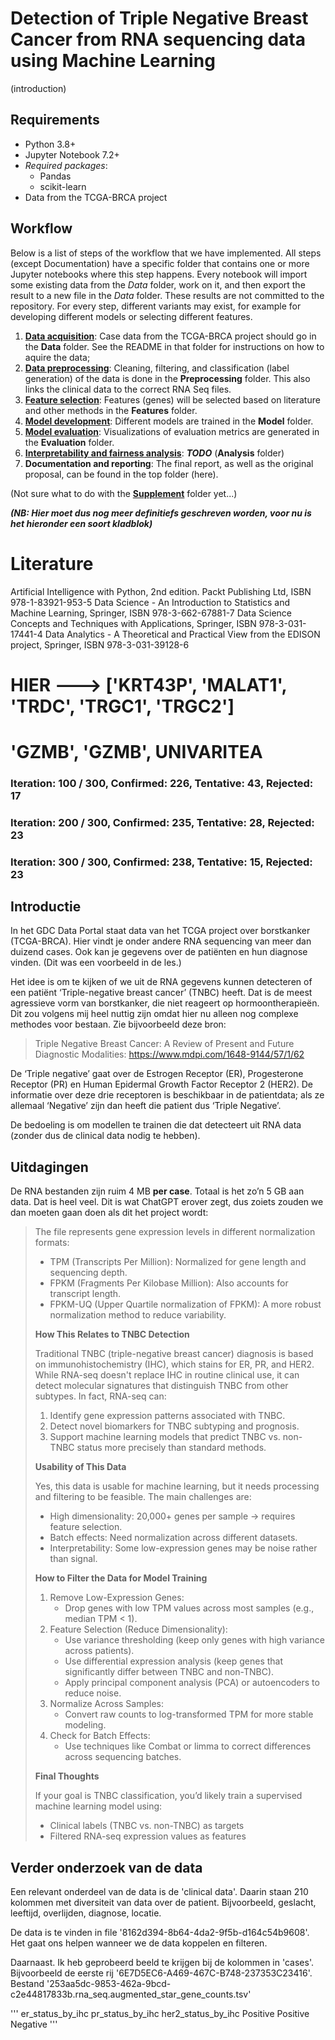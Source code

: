 # Detection of Triple Negative Breast Cancer from RNA sequencing data using Machine Learning

(introduction)

## Requirements

- Python 3.8+
- Jupyter Notebook 7.2+
- _Required packages_:
  - Pandas
  - scikit-learn
- Data from the TCGA-BRCA project

## Workflow

Below is a list of steps of the workflow that we have implemented. All steps (except Documentation) have a specific folder that contains one or more Jupyter notebooks where this step happens. Every notebook will import some existing data from the *Data* folder, work on it, and then export the result to a new file in the *Data* folder. These results are not committed to the repository. For every step, different variants may exist, for example for developing different models or selecting different features.

1. **[Data acquisition](./Data)**: Case data from the TCGA-BRCA project should go in the **Data** folder. See the README in that folder for instructions on how to aquire the data;
2. **[Data preprocessing](./Preprocessing)**: Cleaning, filtering, and classification (label generation) of the data is done in the **Preprocessing** folder. This also links the clinical data to the correct RNA Seq files.
3. **[Feature selection](./Features)**: Features (genes) will be selected based on literature and other methods in the **Features** folder.
4. **[Model development](./Model)**: Different models are trained in the **Model** folder.
5. **[Model evaluation](./Evaluation)**: Visualizations of evaluation metrics are generated in the **Evaluation** folder.
6. **[Interpretability and fairness analysis](./Analysis)**: ***TODO*** (**Analysis** folder)
7. **Documentation and reporting**: The final report, as well as the original proposal, can be found in the top folder (here).

(Not sure what to do with the **[Supplement](./Supplement)** folder yet...)

***(NB: Hier moet dus nog meer definitiefs geschreven worden, voor nu is het hieronder een soort kladblok)***



# Literature
Artificial Intelligence with Python, 2nd edition. Packt Publishing Ltd, ISBN 978-1-83921-953-5
Data Science - An Introduction to Statistics and Machine Learning, Springer, ISBN 978-3-662-67881-7
Data Science Concepts and Techniques with Applications, Springer, ISBN 978-3-031-17441-4
Data Analytics - A Theoretical and Practical View from the EDISON project, Springer, ISBN 978-3-031-39128-6

 # HIER --->  ['KRT43P', 'MALAT1', 'TRDC', 'TRGC1', 'TRGC2']

 # 'GZMB', 'GZMB', UNIVARITEA

### Iteration: 	100 / 300, Confirmed: 	226, Tentative: 	43, Rejected: 	17
### Iteration: 	200 / 300, Confirmed: 	235, Tentative: 	28, Rejected: 	23
### Iteration: 	300 / 300, Confirmed: 	238, Tentative: 	15, Rejected: 	23


## Introductie

In het GDC Data Portal staat data van het TCGA project over borstkanker (TCGA-BRCA). Hier vindt je onder andere RNA sequencing van meer dan duizend cases. Ook kan je gegevens over de patiënten en hun diagnose vinden. (Dit was een voorbeeld in de les.)

Het idee is om te kijken of we uit de RNA gegevens kunnen detecteren of een patiënt ‘Triple-negative breast cancer’ (TNBC) heeft. Dat is de meest agressieve vorm van borstkanker, die niet reageert op hormoontherapieën. Dit zou volgens mij heel nuttig zijn omdat hier nu alleen nog complexe methodes voor bestaan. Zie bijvoorbeeld deze bron:
> Triple Negative Breast Cancer: A Review of Present and Future Diagnostic Modalities: https://www.mdpi.com/1648-9144/57/1/62
 
De ‘Triple negative’ gaat over de Estrogen Receptor (ER), Progesterone Receptor (PR) en Human Epidermal Growth Factor Receptor 2 (HER2). De informatie over deze drie receptoren is beschikbaar in de patientdata; als ze allemaal ‘Negative’ zijn dan heeft die patient dus ‘Triple Negative’.

De bedoeling is om modellen te trainen die dat detecteert uit RNA data (zonder dus de clinical data nodig te hebben).


## Uitdagingen

De RNA bestanden zijn ruim 4 MB **per case**. Totaal is het zo’n 5 GB aan data. Dat is heel veel. Dit is wat ChatGPT erover zegt, dus zoiets zouden we dan moeten gaan doen als dit het project wordt:

> The file represents gene expression levels in different normalization formats:
> - TPM (Transcripts Per Million): Normalized for gene length and sequencing depth.
> - FPKM (Fragments Per Kilobase Million): Also accounts for transcript length.
> - FPKM-UQ (Upper Quartile normalization of FPKM): A more robust normalization method to reduce variability.
>
> **How This Relates to TNBC Detection**
> 
> Traditional TNBC (triple-negative breast cancer) diagnosis is based on immunohistochemistry (IHC), which stains for ER, PR, and HER2. While RNA-seq doesn't replace IHC in routine clinical use, it can detect molecular signatures that distinguish TNBC from other subtypes. In fact, RNA-seq can:
> 1.	Identify gene expression patterns associated with TNBC.
> 2.	Detect novel biomarkers for TNBC subtyping and prognosis.
> 3.	Support machine learning models that predict TNBC vs. non-TNBC status more precisely than standard methods.
> 
>  **Usability of This Data**
> 
> Yes, this data is usable for machine learning, but it needs processing and filtering to be feasible. The main challenges are:
> 
> - High dimensionality: 20,000+ genes per sample → requires feature selection.
> - Batch effects: Need normalization across different datasets.
> - Interpretability: Some low-expression genes may be noise rather than signal.
> 
> **How to Filter the Data for Model Training**
> 
> 1. Remove Low-Expression Genes:
>    - Drop genes with low TPM values across most samples (e.g., median TPM < 1).
> 2. Feature Selection (Reduce Dimensionality):
>    - Use variance thresholding (keep only genes with high variance across patients).
>    - Use differential expression analysis (keep genes that significantly differ between TNBC and non-TNBC).
>    - Apply principal component analysis (PCA) or autoencoders to reduce noise.
> 3. Normalize Across Samples:
>    - Convert raw counts to log-transformed TPM for more stable modeling.
> 4. Check for Batch Effects:
>    - Use techniques like Combat or limma to correct differences across sequencing batches.
>
> **Final Thoughts**
> 
> If your goal is TNBC classification, you’d likely train a supervised machine learning model using:
> - Clinical labels (TNBC vs. non-TNBC) as targets
> - Filtered RNA-seq expression values as features



## Verder onderzoek van de data

Een relevant onderdeel van de data is de 'clinical data'. Daarin staan 210 kolommen met diversiteit van data over de patient.
Bijvoorbeeld, geslacht, leeftijd, overlijden, diagnose, locatie.

De data is te vinden in file '8162d394-8b64-4da2-9f5b-d164c54b9608'.
Het gaat ons helpen wanneer we de data koppelen en filteren.

Daarnaast.
Ik heb geprobeerd beeld te krijgen bij de kolommen in 'cases'.
Bijvoorbeeld de eerste rij '6E7D5EC6-A469-467C-B748-237353C23416'.
Bestand '253aa5dc-9853-462a-9bcd-c2e44817833b.rna_seq.augmented_star_gene_counts.tsv'

'''
er_status_by_ihc	pr_status_by_ihc	her2_status_by_ihc
Positive		    Positive		    Negative
'''
